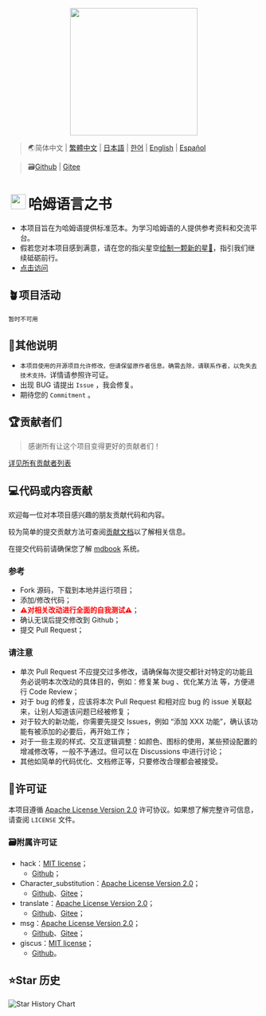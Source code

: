 <p align="center">
    <img width="256" src='https://Hamud.PJ568.eu.org/zh-Hans-CN/favicon.svg'/>
</p>

> 🌏简体中文 | [繁體中文](?language=chinese_traditional) | [日本語](?language=japanese) | [한어](?language=korean) | [English](?language=english) | [Español](?language=spanish)

> 🗃️[Github](//github.com/Hamud-Lang/Hamud_Book) | [Gitee](//gitee.com/Hamud-Lang/Hamud_Book)

# <img width="30" style="margin: -3px 5px;" src="https://Hamud.PJ568.eu.org/zh-Hans-CN/favicon.svg"/>哈姆语言之书

* 本项目旨在为哈姆语提供标准范本。为学习哈姆语的人提供参考资料和交流平台。
* 假若您对本项目感到满意，请在您的指尖星空[绘制一颗新的星🌟](//github.com/Hamud-Lang/Hamud_Book)，指引我们继续砥砺前行。
* [点击访问](//Hamud.PJ568.eu.org/index.html)

## 🪴项目活动

`暂时不可用`

## 📖其他说明

* `本项目使用的开源项目允许修改，但请保留原作者信息。确需去除，请联系作者，以免失去技术支持。`详情请参照许可证。
* 出现 BUG 请提出 `Issue` ，我会修复。
* 期待您的 `Commitment` 。

## 🏆贡献者们

> 感谢所有让这个项目变得更好的贡献者们！

[详见所有贡献者列表](./Contributors/index.md)

## 💻代码或内容贡献

欢迎每一位对本项目感兴趣的朋友贡献代码和内容。

较为简单的提交贡献方法可查阅[贡献文档](./Contribute/index.md)以了解相关信息。

在提交代码前请确保您了解 [mdbook](//rust-lang.github.io/mdBook/) 系统。

### 参考

* Fork 源码，下载到本地并运行项目；
* 添加/修改代码；
* <b style="color:red">⚠️对相关改动进行全面的自我测试⚠️</b>；
* 确认无误后提交修改到 Github；
* 提交 Pull Request；

### 请注意

* 单次 Pull Request 不应提交过多修改，请确保每次提交都针对特定的功能且务必说明本次改动的具体目的，例如：修复某 bug 、优化某方法 等，方便进行 Code Review；
* 对于 bug 的修复，应该将本次 Pull Request 和相对应 bug 的 issue 关联起来，让别人知道该问题已经被修复；
* 对于较大的新功能，你需要先提交 Issues，例如 “添加 XXX 功能”，确认该功能有被添加的必要后，再开始工作；
* 对于一些主观的样式、交互逻辑调整：如颜色、图标的使用，某些预设配置的增减修改等，一般不予通过。但可以在 Discussions 中进行讨论；
* 其他如简单的代码优化、文档修正等，只要修改合理都会被接受。

## 📄许可证

本项目遵循 [Apache License Version 2.0](http://www.apache.org/licenses/LICENSE-2.0) 许可协议。如果想了解完整许可信息，请查阅 `LICENSE` 文件。

### 🗃️附属许可证

* hack：[MIT license](https://mit-license.org)；
  * [Github](https://github.com/egoist/hack/blob/master/LICENSE)；
* Character_substitution：[Apache License Version 2.0](http://www.apache.org/licenses/LICENSE-2.0)；
  * [Github](https://github.com/Hamud-Lang/Character_substitution/LICENSE)、[Gitee](https://gitee.com/Hamud-Lang/Character_substitution/LICENSE)；
* translate：[Apache License Version 2.0](http://www.apache.org/licenses/LICENSE-2.0)；
  * [Github](https://github.com/xnx3/translate/blob/master/LICENSE)、[Gitee](https://gitee.com/mail_osc/translate/blob/master/LICENSE)；
* msg：[Apache License Version 2.0](http://www.apache.org/licenses/LICENSE-2.0)；
  * [Github](https://github.com/xnx3/msg/blob/master/LICENSE)、[Gitee](https://gitee.com/mail_osc/msg/blob/master/LICENSE)；
* giscus：[MIT license](//mit-license.org)；
  * [Github](https://github.com/giscus/giscus/blob/main/LICENSE)。

## ⭐Star 历史

![Star History Chart](//api.star-history.com/svg?repos=Hamud-Lang/Hamud_Book&type=Date)
